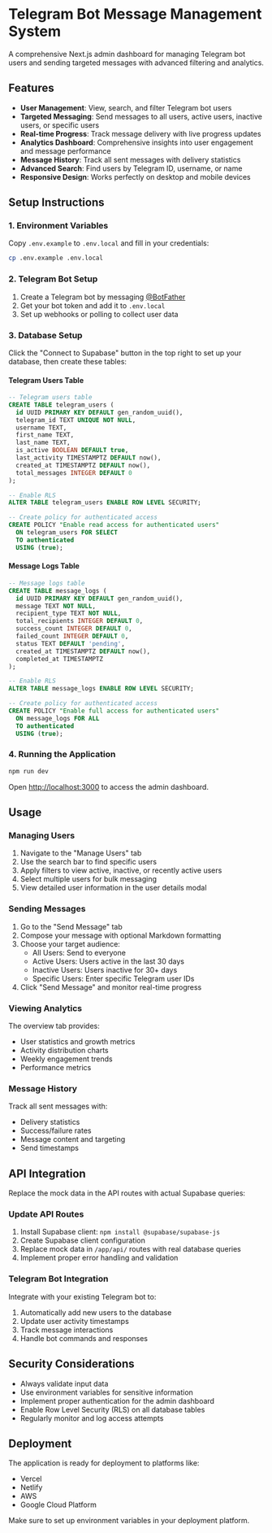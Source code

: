 # Telegram Bot Message Management System

A comprehensive Next.js admin dashboard for managing Telegram bot users and sending targeted messages with advanced filtering and analytics.

## Features

- **User Management**: View, search, and filter Telegram bot users
- **Targeted Messaging**: Send messages to all users, active users, inactive users, or specific users
- **Real-time Progress**: Track message delivery with live progress updates
- **Analytics Dashboard**: Comprehensive insights into user engagement and message performance
- **Message History**: Track all sent messages with delivery statistics
- **Advanced Search**: Find users by Telegram ID, username, or name
- **Responsive Design**: Works perfectly on desktop and mobile devices

## Setup Instructions

### 1. Environment Variables

Copy `.env.example` to `.env.local` and fill in your credentials:

```bash
cp .env.example .env.local
```

### 2. Telegram Bot Setup

1. Create a Telegram bot by messaging [@BotFather](https://t.me/botfather)
2. Get your bot token and add it to `.env.local`
3. Set up webhooks or polling to collect user data

### 3. Database Setup

Click the "Connect to Supabase" button in the top right to set up your database, then create these tables:

#### Telegram Users Table

```sql
-- Telegram users table
CREATE TABLE telegram_users (
  id UUID PRIMARY KEY DEFAULT gen_random_uuid(),
  telegram_id TEXT UNIQUE NOT NULL,
  username TEXT,
  first_name TEXT,
  last_name TEXT,
  is_active BOOLEAN DEFAULT true,
  last_activity TIMESTAMPTZ DEFAULT now(),
  created_at TIMESTAMPTZ DEFAULT now(),
  total_messages INTEGER DEFAULT 0
);

-- Enable RLS
ALTER TABLE telegram_users ENABLE ROW LEVEL SECURITY;

-- Create policy for authenticated access
CREATE POLICY "Enable read access for authenticated users"
  ON telegram_users FOR SELECT
  TO authenticated
  USING (true);
```

#### Message Logs Table

```sql
-- Message logs table
CREATE TABLE message_logs (
  id UUID PRIMARY KEY DEFAULT gen_random_uuid(),
  message TEXT NOT NULL,
  recipient_type TEXT NOT NULL,
  total_recipients INTEGER DEFAULT 0,
  success_count INTEGER DEFAULT 0,
  failed_count INTEGER DEFAULT 0,
  status TEXT DEFAULT 'pending',
  created_at TIMESTAMPTZ DEFAULT now(),
  completed_at TIMESTAMPTZ
);

-- Enable RLS
ALTER TABLE message_logs ENABLE ROW LEVEL SECURITY;

-- Create policy for authenticated access
CREATE POLICY "Enable full access for authenticated users"
  ON message_logs FOR ALL
  TO authenticated
  USING (true);
```

### 4. Running the Application

```bash
npm run dev
```

Open [http://localhost:3000](http://localhost:3000) to access the admin dashboard.

## Usage

### Managing Users

1. Navigate to the "Manage Users" tab
2. Use the search bar to find specific users
3. Apply filters to view active, inactive, or recently active users
4. Select multiple users for bulk messaging
5. View detailed user information in the user details modal

### Sending Messages

1. Go to the "Send Message" tab
2. Compose your message with optional Markdown formatting
3. Choose your target audience:
   - All Users: Send to everyone
   - Active Users: Users active in the last 30 days
   - Inactive Users: Users inactive for 30+ days
   - Specific Users: Enter specific Telegram user IDs
4. Click "Send Message" and monitor real-time progress

### Viewing Analytics

The overview tab provides:
- User statistics and growth metrics
- Activity distribution charts
- Weekly engagement trends
- Performance metrics

### Message History

Track all sent messages with:
- Delivery statistics
- Success/failure rates
- Message content and targeting
- Send timestamps

## API Integration

Replace the mock data in the API routes with actual Supabase queries:

### Update API Routes

1. Install Supabase client: `npm install @supabase/supabase-js`
2. Create Supabase client configuration
3. Replace mock data in `/app/api/` routes with real database queries
4. Implement proper error handling and validation

### Telegram Bot Integration

Integrate with your existing Telegram bot to:
1. Automatically add new users to the database
2. Update user activity timestamps
3. Track message interactions
4. Handle bot commands and responses

## Security Considerations

- Always validate input data
- Use environment variables for sensitive information
- Implement proper authentication for the admin dashboard
- Enable Row Level Security (RLS) on all database tables
- Regularly monitor and log access attempts

## Deployment

The application is ready for deployment to platforms like:
- Vercel
- Netlify
- AWS
- Google Cloud Platform

Make sure to set up environment variables in your deployment platform.